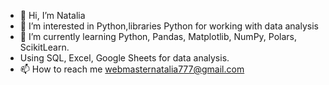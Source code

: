 - 👋 Hi, I’m Natalia
- 👀 I’m interested in Python,libraries Python for working with data analysis
- 🌱 I’m currently learning Python, Pandas, Matplotlib, NumPy, Polars, ScikitLearn.
- Using SQL, Excel, Google Sheets for data analysis. 
- 📫 How to reach me webmasternatalia777@gmail.com

<!---
nataweb/nataweb is a ✨ special ✨ repository because its `README.md` (this file) appears on your GitHub profile.
You can click the Preview link to take a look at your changes.
--->
